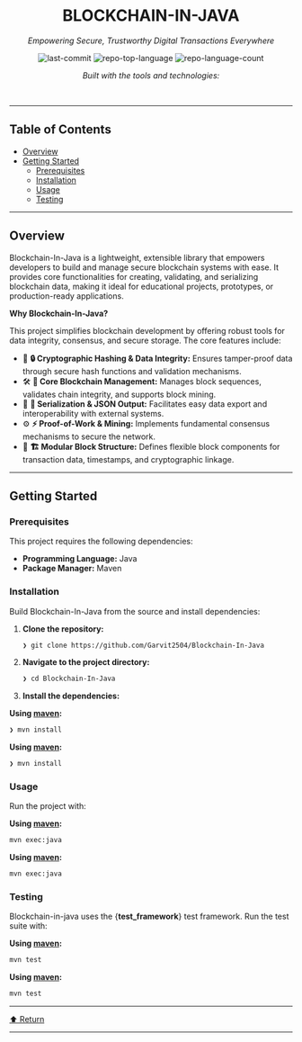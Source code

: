 <div id="top">

<!-- HEADER STYLE: CLASSIC -->
<div align="center">


# BLOCKCHAIN-IN-JAVA

<em>Empowering Secure, Trustworthy Digital Transactions Everywhere</em>

<!-- BADGES -->
<img src="https://img.shields.io/github/last-commit/Garvit2504/Blockchain-In-Java?style=flat&logo=git&logoColor=white&color=0080ff" alt="last-commit">
<img src="https://img.shields.io/github/languages/top/Garvit2504/Blockchain-In-Java?style=flat&color=0080ff" alt="repo-top-language">
<img src="https://img.shields.io/github/languages/count/Garvit2504/Blockchain-In-Java?style=flat&color=0080ff" alt="repo-language-count">

<em>Built with the tools and technologies:</em>


</div>
<br>

---

## Table of Contents

- [Overview](#overview)
- [Getting Started](#getting-started)
    - [Prerequisites](#prerequisites)
    - [Installation](#installation)
    - [Usage](#usage)
    - [Testing](#testing)

---

## Overview

Blockchain-In-Java is a lightweight, extensible library that empowers developers to build and manage secure blockchain systems with ease. It provides core functionalities for creating, validating, and serializing blockchain data, making it ideal for educational projects, prototypes, or production-ready applications.

**Why Blockchain-In-Java?**

This project simplifies blockchain development by offering robust tools for data integrity, consensus, and secure storage. The core features include:

- 🧩 **🔒 Cryptographic Hashing & Data Integrity:** Ensures tamper-proof data through secure hash functions and validation mechanisms.
- 🛠️ **🔧 Core Blockchain Management:** Manages block sequences, validates chain integrity, and supports block mining.
- 📜 **📝 Serialization & JSON Output:** Facilitates easy data export and interoperability with external systems.
- ⚙️ **⚡ Proof-of-Work & Mining:** Implements fundamental consensus mechanisms to secure the network.
- 🧱 **🏗️ Modular Block Structure:** Defines flexible block components for transaction data, timestamps, and cryptographic linkage.

---

## Getting Started

### Prerequisites

This project requires the following dependencies:

- **Programming Language:** Java
- **Package Manager:** Maven

### Installation

Build Blockchain-In-Java from the source and install dependencies:

1. **Clone the repository:**

    ```sh
    ❯ git clone https://github.com/Garvit2504/Blockchain-In-Java
    ```

2. **Navigate to the project directory:**

    ```sh
    ❯ cd Blockchain-In-Java
    ```

3. **Install the dependencies:**

**Using [maven](https://maven.apache.org/):**

```sh
❯ mvn install
```
**Using [maven](https://maven.apache.org/):**

```sh
❯ mvn install
```

### Usage

Run the project with:

**Using [maven](https://maven.apache.org/):**

```sh
mvn exec:java
```
**Using [maven](https://maven.apache.org/):**

```sh
mvn exec:java
```

### Testing

Blockchain-in-java uses the {__test_framework__} test framework. Run the test suite with:

**Using [maven](https://maven.apache.org/):**

```sh
mvn test
```
**Using [maven](https://maven.apache.org/):**

```sh
mvn test
```

---

<div align="left"><a href="#top">⬆ Return</a></div>

---
